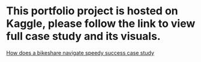 # This portfolio project is hosted on Kaggle, please follow the link to view full case study and its visuals.

[How does a bikeshare navigate speedy success case study](https://www.kaggle.com/code/candicedyer/how-does-a-bike-share-navigate-speedy-success)
